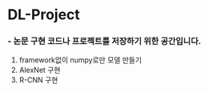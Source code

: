 # DL-Project

### - 논문 구현 코드나 프로젝트를 저장하기 위한 공간입니다.

1. framework없이 numpy로만 모델 만들기
2. AlexNet 구현
3. R-CNN 구현
